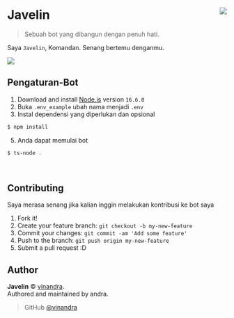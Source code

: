 # Javelin <img src="https://i.imgur.com/CtLBWyl.png" align="right">
> Sebuah bot yang dibangun dengan penuh hati.

Saya `Javelin`, Komandan. Senang bertemu denganmu.

![](https://i.imgur.com/tLXHVqb.png)

## Pengaturan-Bot

1. Download and install [Node.js](https://nodejs.org) version `16.6.0`
2. Buka `.env_example` ubah nama menjadi `.env`
3. Instal dependensi yang diperlukan dan opsional
```sh
$ npm install
```
5. Anda dapat memulai bot
```sh
$ ts-node .
```

<br>

## Contributing

Saya merasa senang jika kalian inggin melakukan kontribusi ke bot saya
1. Fork it!
2. Create your feature branch: `git checkout -b my-new-feature`
3. Commit your changes: `git commit -am 'Add some feature'`
4. Push to the branch: `git push origin my-new-feature`
5. Submit a pull request :D


## Author

**Javelin** © [vinandra](https://github.com/vinandra).  
Authored and maintained by andra.

> GitHub [@vinandra](https://github.com/vinandra)
